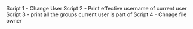 Script 1 - Change User
Script 2 - Print effective username of current user
Script 3 - print all the groups current user is part of
Script 4 - Chnage file owner
